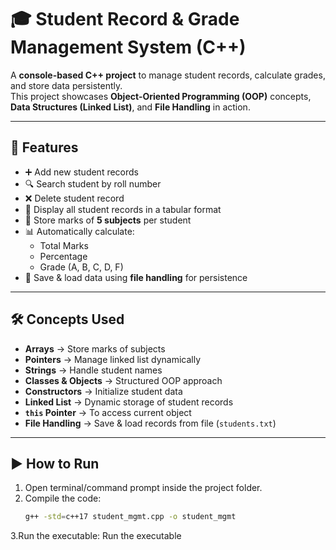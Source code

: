 # 🎓 Student Record & Grade Management System (C++)

A **console-based C++ project** to manage student records, calculate grades, and store data persistently.  
This project showcases **Object-Oriented Programming (OOP)** concepts, **Data Structures (Linked List)**, and **File Handling** in action.

---

## 🚀 Features
- ➕ Add new student records  
- 🔍 Search student by roll number  
- ❌ Delete student record  
- 📜 Display all student records in a tabular format  
- 📝 Store marks of **5 subjects** per student  
- 📊 Automatically calculate:
  - Total Marks  
  - Percentage  
  - Grade (A, B, C, D, F)  
- 💾 Save & load data using **file handling** for persistence  

---

## 🛠️ Concepts Used
- **Arrays** → Store marks of subjects  
- **Pointers** → Manage linked list dynamically  
- **Strings** → Handle student names  
- **Classes & Objects** → Structured OOP approach  
- **Constructors** → Initialize student data  
- **Linked List** → Dynamic storage of student records  
- **`this` Pointer** → To access current object  
- **File Handling** → Save & load records from file (`students.txt`)  

---

## ▶️ How to Run
1. Open terminal/command prompt inside the project folder.  
2. Compile the code:
   ```bash
   g++ -std=c++17 student_mgmt.cpp -o student_mgmt
3.Run the executable:
Run the executable
